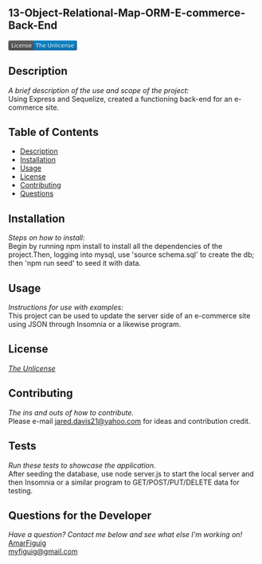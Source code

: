 ## 13-Object-Relational-Map-ORM-E-commerce-Back-End
  
   <svg xmlns="http://www.w3.org/2000/svg" xmlns:xlink="http://www.w3.org/1999/xlink" width="138" height="20" role="img" aria-label="License: The Unlicense"><title>License: The Unlicense</title><linearGradient id="s" x2="0" y2="100%"><stop offset="0" stop-color="#bbb" stop-opacity=".1"/><stop offset="1" stop-opacity=".1"/></linearGradient><clipPath id="r"><rect width="138" height="20" rx="3" fill="#fff"/></clipPath><g clip-path="url(#r)"><rect width="51" height="20" fill="#555"/><rect x="51" width="87" height="20" fill="#007ec6"/><rect width="138" height="20" fill="url(#s)"/></g><g fill="#fff" text-anchor="middle" font-family="Verdana,Geneva,DejaVu Sans,sans-serif" text-rendering="geometricPrecision" font-size="110"><text aria-hidden="true" x="265" y="150" fill="#010101" fill-opacity=".3" transform="scale(.1)" textLength="410">License</text><text x="265" y="140" transform="scale(.1)" fill="#fff" textLength="410">License</text><text aria-hidden="true" x="935" y="150" fill="#010101" fill-opacity=".3" transform="scale(.1)" textLength="770">The Unlicense</text><text x="935" y="140" transform="scale(.1)" fill="#fff" textLength="770">The Unlicense</text></g></svg>

   ## Description
   *A brief description of the use and scope of the project:*    
   Using Express and Sequelize, created a functioning back-end for an e-commerce site.

   ## Table of Contents
   - [Description](#description)
   - [Installation](#installation)
   - [Usage](#usage)
   - [License](#license)
   - [Contributing](#contributing)
   - [Questions](#questions-for-the-developer)

   ## Installation
   *Steps on how to install:*  
   Begin by running npm install to install all the dependencies of the project.Then, logging into mysql, use 'source schema.sql' to create the db; then 'npm run seed' to seed it with data.

   ## Usage
   *Instructions for use with examples:*  
   This project can be used to update the server side of an e-commerce site using JSON through Insomnia or a likewise program.
  

   ## License
   *[The Unlicense](https://unlicense.org/)*

   ## Contributing
   *The ins and outs of how to contribute.*  
   Please e-mail jared.davis21@yahoo.com for ideas and contribution credit.

   ## Tests
   *Run these tests to showcase the application.*  
   After seeding the database, use node server.js to start the local server and then Insomnia or a similar program to GET/POST/PUT/DELETE data for testing.

   ## Questions for the Developer
   *Have a question? Contact me below and see what else I'm working on!*  
   [AmarFiguig](https://www.github.com/amarfiguig)  
   myfiguig@gmail.com
